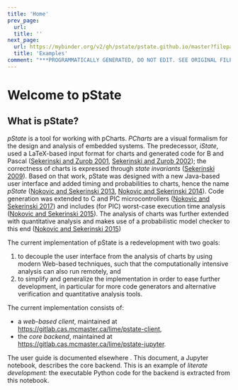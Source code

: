 ```yaml
---
title: 'Home'
prev_page:
  url: 
  title: ''
next_page:
  url: https://mybinder.org/v2/gh/pstate/pstate.github.io/master?filepath=content%2Fexamples%2Fexamples.ipynb
  title: 'Examples'
comment: "***PROGRAMMATICALLY GENERATED, DO NOT EDIT. SEE ORIGINAL FILES IN /content***"
---
```

# Welcome to pState

## What is pState?

_pState_ is a tool for working with pCharts. _PCharts_ are a visual formalism for the design and analysis of embedded systems. The predecessor, _iState_, used a LaTeX-based input format for charts and generated code for B and Pascal ([Sekerinski and Zurob 2001](https://dx.doi.org/10.1007/3-540-45441-1_28), [Sekerinski and Zurob 2002](https://dx.doi.org/10.1007/3-540-47884-1_8)); the correctness of charts is expressed through _state invariants_ ([Sekerinski 2009](https://10.1002/9780470522622.ch13)). Based on that work, pState was designed with a new Java-based user interface and added timing and probabilities to charts, hence the name _pState_ ([Nokovic and Sekerinski 2013](https://dx.doi.org/10.1109/MECO.2013.6601339), [Nokovic and Sekerinski 2014](https://dx.doi.org/10.1145/2641483.2641522)). Code generation was extended to C and PIC microcontrollers ([Nokovic and Sekerinski 2017](http://dx.doi.org/10.1007/978-3-319-47307-9_7)) and includes (for PIC) worst-case execution time analysis ([Nokovic and Sekerinski 2015](http://dx.doi.org/10.14279/tuj.eceasst.72.1026)). The analysis of charts was further extended with quantitative analysis and makes use of a probabilistic model checker to this end ([Nokovic and Sekerinski 2015](10.4204/EPTCS.187.6))

The current implementation of pState is a redevelopment with two goals:

1. to decouple the user interface from the analysis of charts by using modern Web-based techniques, such that the computationally intensive analysis can also run remotely, and
2. to simplify and generalize the implementation in order to ease further development, in particular for more code generators and alternative verification and quantitative analysis tools.

The current implementation consists of:

- a _web-based client_, maintained at https://gitlab.cas.mcmaster.ca/lime/pstate-client,
- the _core backend_, maintained at https://gitlab.cas.mcmaster.ca/lime/pstate-jupyter.

The user guide is documented elsewhere [](). This document, a Jupyter notebook, describes the core backend. This is an example of _literate development:_ the executable Python code for the backend is extracted from this notebook.
